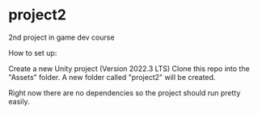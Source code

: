 # project2
2nd project in game dev course 

How to set up: 

Create a new Unity project (Version 2022.3 LTS)
Clone this repo into the "Assets" folder. 
A new folder called "project2" will be created.

Right now there are no dependencies so the project should run pretty easily. 

